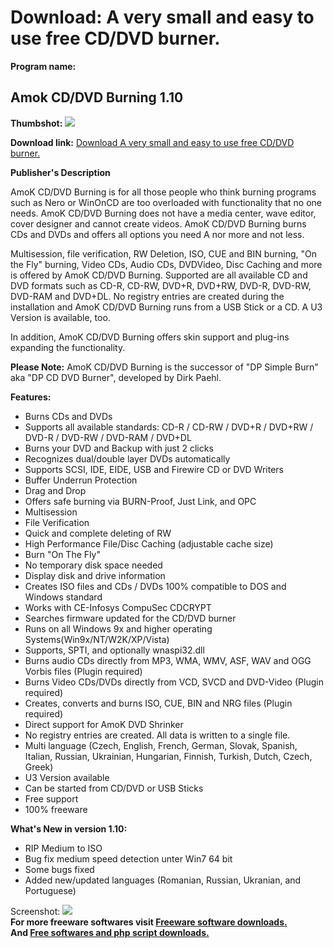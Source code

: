 # Download: A very small and easy to use free CD/DVD burner.

**Program name:**

## Amok CD/DVD Burning 1.10

  
**Thumbshot:** ![](http://www.freewarefiles.com/screenshot/amokcddvdburn_md.jpg)   
  
**Download link:** [Download A very small and easy to use free CD/DVD burner.](http://freesoftwares.boysofts.com/Amok-CD-DVD-Burning_program_23365.html)  
  


**Publisher's Description**  
  


AmoK CD/DVD Burning is for all those people who think burning programs such as Nero or WinOnCD are too overloaded with functionality that no one needs. AmoK CD/DVD Burning does not have a media center, wave editor, cover designer and cannot create videos. AmoK CD/DVD Burning burns CDs and DVDs and offers all options you need A nor more and not less. 

Multisession, file verification, RW Deletion, ISO, CUE and BIN burning, "On the Fly" burning, Video CDs, Audio CDs, DVDVideo, Disc Caching and more is offered by AmoK CD/DVD Burning. Supported are all available CD and DVD formats such as CD-R, CD-RW, DVD+R, DVD+RW, DVD-R, DVD-RW, DVD-RAM and DVD+DL. No registry entries are created during the installation and AmoK CD/DVD Burning runs from a USB Stick or a CD. A U3 Version is available, too.

In addition, AmoK CD/DVD Burning offers skin support and plug-ins expanding the functionality.

**Please Note:** AmoK CD/DVD Burning is the successor of "DP Simple Burn" aka "DP CD DVD Burner", developed by Dirk Paehl. 

**Features:**

  * Burns CDs and DVDs 
  * Supports all available standards: CD-R / CD-RW / DVD+R / DVD+RW / DVD-R / DVD-RW / DVD-RAM / DVD+DL 
  * Burns your DVD and Backup with just 2 clicks 
  * Recognizes dual/double layer DVDs automatically 
  * Supports SCSI, IDE, EIDE, USB and Firewire CD or DVD Writers 
  * Buffer Underrun Protection 
  * Drag and Drop 
  * Offers safe burning via BURN-Proof, Just Link, and OPC 
  * Multisession 
  * File Verification 
  * Quick and complete deleting of RW 
  * High Performance File/Disc Caching (adjustable cache size) 
  * Burn "On The Fly" 
  * No temporary disk space needed 
  * Display disk and drive information 
  * Creates ISO files and CDs / DVDs 100% compatible to DOS and Windows standard 
  * Works with CE-Infosys CompuSec CDCRYPT 
  * Searches firmware updated for the CD/DVD burner 
  * Runs on all Windows 9x and higher operating Systems(Win9x/NT/W2K/XP/Vista) 
  * Supports, SPTI, and optionally wnaspi32.dll 
  * Burns audio CDs directly from MP3, WMA, WMV, ASF, WAV and OGG Vorbis files (Plugin required) 
  * Burns Video CDs/DVDs directly from VCD, SVCD and DVD-Video (Plugin required) 
  * Creates, converts and burns ISO, CUE, BIN and NRG files (Plugin required) 
  * Direct support for AmoK DVD Shrinker 
  * No registry entries are created. All data is written to a single file. 
  * Multi language (Czech, English, French, German, Slovak, Spanish, Italian, Russian, Ukrainian, Hungarian, Finnish, Turkish, Dutch, Czech, Greek) 
  * U3 Version available 
  * Can be started from CD/DVD or USB Sticks 
  * Free support 
  * 100% freeware 

**What's New in version 1.10:**

  * RIP Medium to ISO 
  * Bug fix medium speed detection unter Win7 64 bit 
  * Some bugs fixed 
  * Added new/updated languages (Romanian, Russian, Ukranian, and Portuguese) 

  
  
Screenshot: ![](http://www.freewarefiles.com/screenshot/amokcddvdburn.jpg)   
**For more freeware softwares visit [Freeware software downloads.](http://freesoftwares.boysofts.com/)**   
**And [Free softwares and php script downloads.](http://www.boysofts.com/)**
